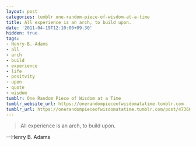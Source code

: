 ```yaml
---
layout: post
categories: tumblr one-random-piece-of-wisdom-at-a-time
title: All experience is an arch, to build upon.
date: '2011-04-19T12:10:00+09:30'
hidden: true
tags:
- Henry-B.-Adams
- all
- arch
- build
- experience
- life
- positvity
- upon
- quote
- wisdom
tumblr: One Random Piece of Wisdom at a Time
tumblr_website_url: https://onerandompieceofwisdomatatime.tumblr.com
tumblr_url: https://onerandompieceofwisdomatatime.tumblr.com/post/4736649821/all-experience-is-an-arch-to-build-upon
---
```

> All experience is an arch, to build upon.

—Henry B. Adams

